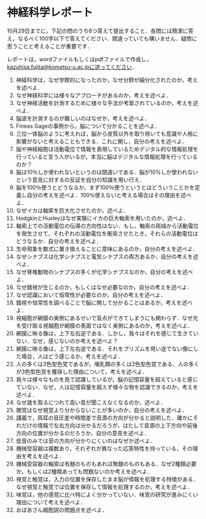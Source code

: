 # 神経科学レポート
10月29日までに，下記の問のうち6つ答えて提出すること．各問には簡潔に答え，なるべく100字以下で答えてください．間違っていても構いません．疑問に思うことと考えることが重要です．

レポートは，wordファイルもしくはpdfファイルで作成し，kazuhisa.fujita@komatsu-u.ac.jpに送ってください．

1. 神経科学は，なぜ学際的になったのか，なぜ分野が細分化されたのか，考えを述べよ．
2. なぜ神経科学には様々なアプローチがあるのか，考えを述べよ．
3. なぜ神経活動を計測するために様々な手法が考案されているのか，考えを述べよ．
4. 脳波を計測するのが難しいのはなぜか，考えを述べよ．
5. Fineas Gageの事例から，脳について分かることを述べよ．
6. 三位一体脳のように考えれば，脳から皮質以外を取り除いても意識や人格に影響がないと考えることもできる．これに関し，自分の考えを述べよ．
7. 脳や神経細胞は活動電位で情報を表現しているためデジタル的な情報処理を行っていると言う人がいるが，本当に脳はデジタルな情報処理を行っているのか？
8. 脳は10％しか使われないというのは間違いである．脳が10%しか使われないという意見に対するの反証を自分の知識を用い行え．
9. 脳を100％使うとどうなるか，まず100％使うというとはどういうことかを定義し自分の考えを述べよ．100％使えないと考える場合はその理由を述べよ．
10. なぜイカは軸索を巨大化させたのか，述べよ．
11. HodgkinとHuxleyはなぜ実験にイカの巨大軸索を用いたのか，述べよ．
12. 軸索上での活動電位の伝導の方向性はない．もし，軸索の両端から活動電位を発生させて，それぞれの活動電位を衝突させたとき，それらの活動電位はどうなるか．自分の考えを述べよ．
13. 生命現象を数式に置き換えることに意味にあるのか，自分の考えを述べよ．
14. なぜシナプスは化学シナプスと電気シナプスの両方あるか，自分の考えを述べよ．
15. なぜ脊椎動物のシナプスの多くが化学シナプスなのか，自分の考えを述べよ．
16. なぜ錯視が生じるのか，もしくはなぜ必要なのか，自分の考えを述べよ．
17. なぜ認識において恒常性が必要なのか，自分の考えを述べよ．
18. 錯視や恒常性を調べることで脳に関して分かることはあるか，考えを述べよ．
19. 視細胞が網膜の奥側にあるせいで盲点ができてしまうにも関わらず．なぜ光を受け取る視細胞が網膜の表面ではなく奥側にあるのか，考えを述べよ．
20. 網膜に映る像は，上下左右逆である．しかし，我々はそれを感じて生きていない．なぜ，感じないのか考えを述べよ？
21. 網膜に映る像は，上下左右逆である．それをプリズムを用い逆でない像にした場合，人はどう感じるか，考えを述べよ． 
22. 人の多くは3色型色覚であるが，哺乳類の多くは2色型色覚である．人の多くが3色型色覚を獲得した理由について，考えを述べよ．
23. 我々は様々なものを見て認識しているが，脳の記憶容量を超えていると感じていない．なぜ，人は記憶容量を超えず様々な物を認識できるのか，考えを述べよ．
24. なぜ歳を取るにつれて高い音が聞こえなくなるのか，述べよ．
25. 聴覚はなぜ視覚より分からないことが多いのか，自分の考えを述べよ．
26. 講義で，両耳の音圧差や時間差で音源の方向が分かると説明した．確かにそれだけの情報で左右方向は分かるだろうが，はたして音源の上下方向や前後方向の位置が分かるのだろうか，自分の意見を述べよ．
27. 低音のみでは音の方向が分かりにくいのはなぜか述べよ．
28. 機械受容器は複数あり，それぞれが異なった応答特性を持っている，その理由を考えを述べよ．
29. 機械受容器の軸索は有髄のものもあれば無髄のものもある．なぜ2種類必要か，もしくは2種類あっても問題ないのか考えを述べよ．
30. 視覚と触覚は，入力の位置を保存したまま脳が情報を処理する特徴がある．なぜ視覚と触覚では位置を保存して情報を処理するのか，考えを述べよ．
31. 味覚は，他の感覚に比べ特によく分かっていない．味覚の研究が進みにくい理由について考えを述べよ．
32. おばあさん細胞説の問題点を述べよ．

